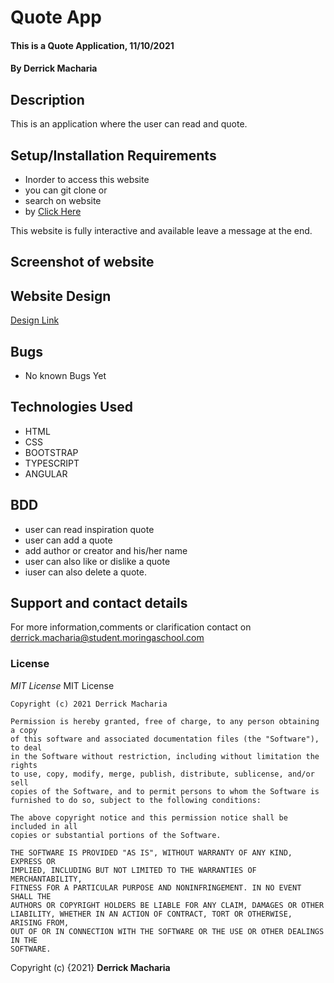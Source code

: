 # Quote App
#### This is a Quote Application, 11/10/2021
#### By **Derrick Macharia**
## Description
This is an application where the user can read and quote.
## Setup/Installation Requirements
* Inorder to access this website
* you can git clone or
* search on website
* by <a href="https://derrickmacharia.github.io/Quote-App/">Click Here</a>

This website is fully interactive and available leave a message at the end.
## Screenshot of website

## Website Design
<a href="https://www.figma.com/file/X25bjXIK32g6o3QYpRgthL/QUOTES?node-id=0%3A1">Design Link</a>

## Bugs
* No known Bugs Yet
## Technologies Used
* HTML
* CSS
* BOOTSTRAP
* TYPESCRIPT
* ANGULAR
## BDD  
* user can read inspiration quote
* user can add a quote 
* add author or creator and his/her name
* user can also like or dislike a quote
* iuser can also delete a quote.
## Support and contact details
For more information,comments or clarification contact on derrick.macharia@student.moringaschool.com
### License
*MIT License*
MIT License

    Copyright (c) 2021 Derrick Macharia
    
    Permission is hereby granted, free of charge, to any person obtaining a copy
    of this software and associated documentation files (the "Software"), to deal
    in the Software without restriction, including without limitation the rights
    to use, copy, modify, merge, publish, distribute, sublicense, and/or sell
    copies of the Software, and to permit persons to whom the Software is
    furnished to do so, subject to the following conditions:
    
    The above copyright notice and this permission notice shall be included in all
    copies or substantial portions of the Software.
    
    THE SOFTWARE IS PROVIDED "AS IS", WITHOUT WARRANTY OF ANY KIND, EXPRESS OR
    IMPLIED, INCLUDING BUT NOT LIMITED TO THE WARRANTIES OF MERCHANTABILITY,
    FITNESS FOR A PARTICULAR PURPOSE AND NONINFRINGEMENT. IN NO EVENT SHALL THE
    AUTHORS OR COPYRIGHT HOLDERS BE LIABLE FOR ANY CLAIM, DAMAGES OR OTHER
    LIABILITY, WHETHER IN AN ACTION OF CONTRACT, TORT OR OTHERWISE, ARISING FROM,
    OUT OF OR IN CONNECTION WITH THE SOFTWARE OR THE USE OR OTHER DEALINGS IN THE
    SOFTWARE.

Copyright (c) {2021} **Derrick Macharia**
